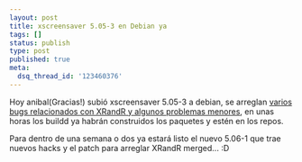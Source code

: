```yaml
---
layout: post
title: xscreensaver 5.05-3 en Debian ya
tags: []
status: publish
type: post
published: true
meta:
  dsq_thread_id: '123460376'
---
```

Hoy anibal(Gracias!) subió xscreensaver 5.05-3 a debian, se arreglan <a href="http://packages.qa.debian.org/x/xscreensaver/news/20080721T033208Z.html">varios bugs relacionados con XRandR y algunos problemas menores</a>, en unas horas los buildd ya habrán construidos los paquetes y estén en los repos.

Para dentro de una semana o dos ya estará listo el nuevo 5.06-1 que trae nuevos hacks y el patch para arreglar XRandR merged... :D
